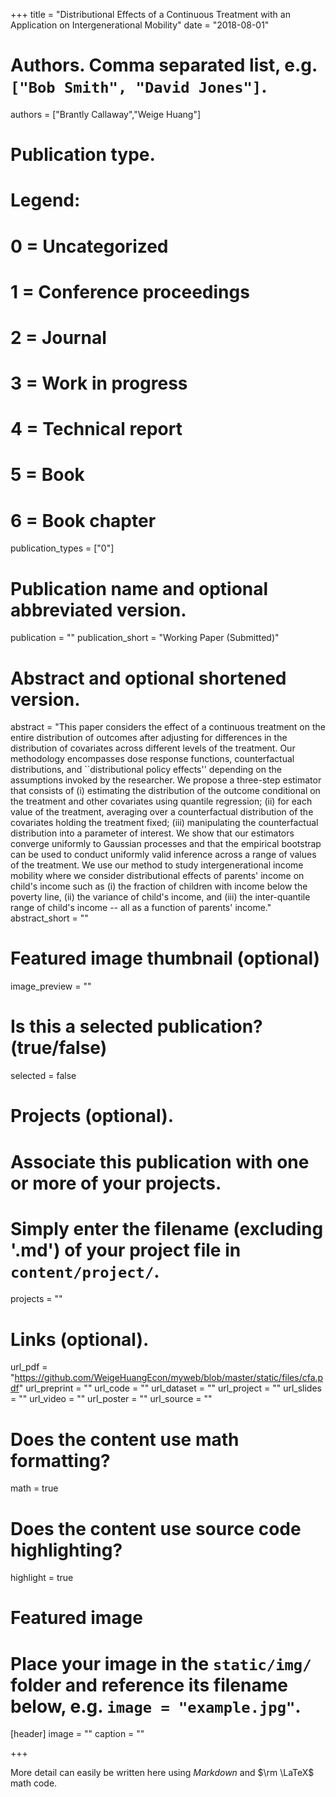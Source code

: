 +++
title = "Distributional Effects of a Continuous Treatment with an Application on Intergenerational Mobility"
date = "2018-08-01"

# Authors. Comma separated list, e.g. `["Bob Smith", "David Jones"]`.
authors = ["Brantly Callaway","Weige Huang"]

# Publication type.
# Legend:
# 0 = Uncategorized
# 1 = Conference proceedings
# 2 = Journal
# 3 = Work in progress
# 4 = Technical report
# 5 = Book
# 6 = Book chapter
publication_types = ["0"]

# Publication name and optional abbreviated version.
publication = ""
publication_short = "Working Paper (Submitted)"

# Abstract and optional shortened version.
abstract = "This paper considers the effect of a continuous treatment on the entire distribution of outcomes after adjusting for differences in the distribution of covariates across different levels of the treatment. Our methodology encompasses dose response functions, counterfactual distributions, and ``distributional policy effects'' depending on the assumptions invoked by the researcher. We propose a three-step estimator that consists of (i) estimating the distribution of the outcome conditional on the treatment and other covariates using quantile regression; (ii) for each value of the treatment, averaging over a counterfactual distribution of the covariates holding the treatment fixed; (iii) manipulating the counterfactual distribution into a parameter of interest.   We show that our estimators converge uniformly to Gaussian processes and that the empirical bootstrap can be used to conduct uniformly valid inference across a range of values of the treatment.  We use our method to study intergenerational income mobility where we consider distributional effects of parents' income on child's income such as (i) the fraction of children with income below the poverty line, (ii) the variance of child's income, and (iii) the inter-quantile range of child's income -- all as a function of parents' income."
abstract_short = ""

# Featured image thumbnail (optional)
image_preview = ""

# Is this a selected publication? (true/false)
selected = false

# Projects (optional).
#   Associate this publication with one or more of your projects.
#   Simply enter the filename (excluding '.md') of your project file in `content/project/`.
projects = ""

# Links (optional).
url_pdf = "https://github.com/WeigeHuangEcon/myweb/blob/master/static/files/cfa.pdf"
url_preprint = ""
url_code = ""
url_dataset = ""
url_project = ""
url_slides = ""
url_video = ""
url_poster = ""
url_source = ""

# Does the content use math formatting?
math = true

# Does the content use source code highlighting?
highlight = true

# Featured image
# Place your image in the `static/img/` folder and reference its filename below, e.g. `image = "example.jpg"`.
[header]
image = ""
caption = ""

+++

More detail can easily be written here using *Markdown* and $\rm \LaTeX$ math code.
